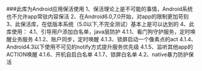 ###此库为Android应用保活使用
1、保活理论上是不可能的事情，Android系统也不允许app常驻内容保活
2、在Android6.0,7.0开始，对app的限制更加苛刻
3、此保活库，在低版本系统（5.0以下,不完全测试）基本上是可以达到的
4、此库使用：
    4.1、引导用户添加白名单，java层防护
        4.1.1、看门狗守护服务，定时唤醒业务服务
        4.1.2、账户同步，定时唤醒
        4.1.3、锁屏启动一个像素点的act
        4.1.4、Android4.3以下使用不可见的notify方式提升服务优先级
        4.1.5、监听其他app的ACTION唤醒
        4.1.6、开机自启白名单
        4.1.7、锁屏白名单
    4.2、native暴力防护保活
